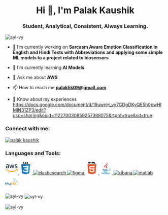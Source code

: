 <h1 align="center">Hi 👋, I'm Palak Kaushik</h1>
<h3 align="center">Student, Analytical, Consistent, Always Learning.</h3>


<p align="left"> <img src="https://komarev.com/ghpvc/?username=syl-vy&label=Profile%20views&color=0e75b6&style=flat" alt="syl-vy" /> </p>

- 🔭 I’m currently working on **Sarcasm Aware Emotion Classification in English and Hindi Texts with Abbreviations and applying some simple ML models to a project related to biosensors**

- 🌱 I’m currently learning **AI Models**

- 💬 Ask me about **AWS**

- 📫 How to reach me **palakhk09@gmail.com**

- 📄 Know about my experiences https://docs.google.com/document/d/19uwnH_vy7CDgDKyQE5h0pwHIMlN31ZP3/edit?usp=sharing&ouid=112270030859257388075&rtpof=true&sd=true

<h3 align="left">Connect with me:</h3>
<p align="left">
<a href="https://linkedin.com/in/palak kaushik" target="blank"><img align="center" src="https://raw.githubusercontent.com/rahuldkjain/github-profile-readme-generator/master/src/images/icons/Social/linked-in-alt.svg" alt="palak kaushik" height="30" width="40" /></a>
</p>

<h3 align="left">Languages and Tools:</h3>
<p align="left"> <a href="https://aws.amazon.com" target="_blank" rel="noreferrer"> <img src="https://raw.githubusercontent.com/devicons/devicon/master/icons/amazonwebservices/amazonwebservices-original-wordmark.svg" alt="aws" width="40" height="40"/> </a> <a href="https://www.w3schools.com/css/" target="_blank" rel="noreferrer"> <img src="https://raw.githubusercontent.com/devicons/devicon/master/icons/css3/css3-original-wordmark.svg" alt="css3" width="40" height="40"/> </a> <a href="https://www.elastic.co" target="_blank" rel="noreferrer"> <img src="https://www.vectorlogo.zone/logos/elastic/elastic-icon.svg" alt="elasticsearch" width="40" height="40"/> </a> <a href="https://www.figma.com/" target="_blank" rel="noreferrer"> <img src="https://www.vectorlogo.zone/logos/figma/figma-icon.svg" alt="figma" width="40" height="40"/> </a> <a href="https://www.w3.org/html/" target="_blank" rel="noreferrer"> <img src="https://raw.githubusercontent.com/devicons/devicon/master/icons/html5/html5-original-wordmark.svg" alt="html5" width="40" height="40"/> </a> <a href="https://www.java.com" target="_blank" rel="noreferrer"> <img src="https://raw.githubusercontent.com/devicons/devicon/master/icons/java/java-original.svg" alt="java" width="40" height="40"/> </a> <a href="https://www.elastic.co/kibana" target="_blank" rel="noreferrer"> <img src="https://www.vectorlogo.zone/logos/elasticco_kibana/elasticco_kibana-icon.svg" alt="kibana" width="40" height="40"/> </a> <a href="https://www.mathworks.com/" target="_blank" rel="noreferrer"> <img src="https://upload.wikimedia.org/wikipedia/commons/2/21/Matlab_Logo.png" alt="matlab" width="40" height="40"/> </a> <a href="https://www.mysql.com/" target="_blank" rel="noreferrer"> <img src="https://raw.githubusercontent.com/devicons/devicon/master/icons/mysql/mysql-original-wordmark.svg" alt="mysql" width="40" height="40"/> </a> </p>

<p><img align="left" src="https://github-readme-stats.vercel.app/api/top-langs?username=syl-vy&show_icons=true&locale=en&layout=compact" alt="syl-vy" /></p>

<p>&nbsp;<img align="center" src="https://github-readme-stats.vercel.app/api?username=syl-vy&show_icons=true&locale=en" alt="syl-vy" /></p>

<p><img align="center" src="https://github-readme-streak-stats.herokuapp.com/?user=syl-vy&" alt="syl-vy" /></p>

